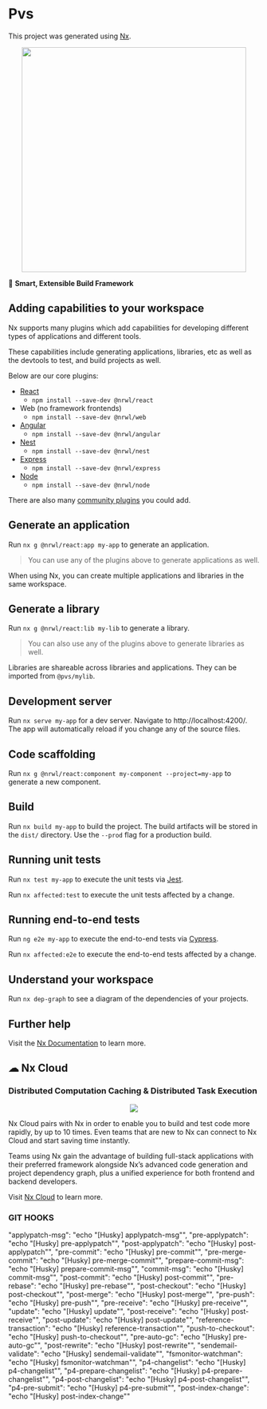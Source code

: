 

# Pvs

This project was generated using [Nx](https://nx.dev).

<p style="text-align: center;"><img src="https://raw.githubusercontent.com/nrwl/nx/master/images/nx-logo.png" width="450"></p>

🔎 **Smart, Extensible Build Framework**

## Adding capabilities to your workspace

Nx supports many plugins which add capabilities for developing different types of applications and different tools.

These capabilities include generating applications, libraries, etc as well as the devtools to test, and build projects as well.

Below are our core plugins:

- [React](https://reactjs.org)
  - `npm install --save-dev @nrwl/react`
- Web (no framework frontends)
  - `npm install --save-dev @nrwl/web`
- [Angular](https://angular.io) 
  - `npm install --save-dev @nrwl/angular`
- [Nest](https://nestjs.com)
  - `npm install --save-dev @nrwl/nest`
- [Express](https://expressjs.com)
  - `npm install --save-dev @nrwl/express`
- [Node](https://nodejs.org)
  - `npm install --save-dev @nrwl/node`

There are also many [community plugins](https://nx.dev/community) you could add.

## Generate an application

Run `nx g @nrwl/react:app my-app` to generate an application.

> You can use any of the plugins above to generate applications as well.

When using Nx, you can create multiple applications and libraries in the same workspace.

## Generate a library

Run `nx g @nrwl/react:lib my-lib` to generate a library.

> You can also use any of the plugins above to generate libraries as well.

Libraries are shareable across libraries and applications. They can be imported from `@pvs/mylib`.

## Development server

Run `nx serve my-app` for a dev server. Navigate to http://localhost:4200/. The app will automatically reload if you change any of the source files.

## Code scaffolding

Run `nx g @nrwl/react:component my-component --project=my-app` to generate a new component.

## Build

Run `nx build my-app` to build the project. The build artifacts will be stored in the `dist/` directory. Use the `--prod` flag for a production build.

## Running unit tests

Run `nx test my-app` to execute the unit tests via [Jest](https://jestjs.io).

Run `nx affected:test` to execute the unit tests affected by a change.

## Running end-to-end tests

Run `ng e2e my-app` to execute the end-to-end tests via [Cypress](https://www.cypress.io).

Run `nx affected:e2e` to execute the end-to-end tests affected by a change.

## Understand your workspace

Run `nx dep-graph` to see a diagram of the dependencies of your projects.

## Further help

Visit the [Nx Documentation](https://nx.dev) to learn more.



## ☁ Nx Cloud

### Distributed Computation Caching & Distributed Task Execution

<p style="text-align: center;"><img src="https://raw.githubusercontent.com/nrwl/nx/master/images/nx-cloud-card.png"></p>

Nx Cloud pairs with Nx in order to enable you to build and test code more rapidly, by up to 10 times. Even teams that are new to Nx can connect to Nx Cloud and start saving time instantly.

Teams using Nx gain the advantage of building full-stack applications with their preferred framework alongside Nx’s advanced code generation and project dependency graph, plus a unified experience for both frontend and backend developers.    

Visit [Nx Cloud](https://nx.app/) to learn more.


### GIT HOOKS  

"applypatch-msg": "echo \"[Husky] applypatch-msg\"",
        "pre-applypatch": "echo \"[Husky] pre-applypatch\"",
        "post-applypatch": "echo \"[Husky] post-applypatch\"",
        "pre-commit": "echo \"[Husky] pre-commit\"",
        "pre-merge-commit": "echo \"[Husky] pre-merge-commit\"",
        "prepare-commit-msg": "echo \"[Husky] prepare-commit-msg\"",
        "commit-msg": "echo \"[Husky] commit-msg\"",
        "post-commit": "echo \"[Husky] post-commit\"",
        "pre-rebase": "echo \"[Husky] pre-rebase\"",
        "post-checkout": "echo \"[Husky] post-checkout\"",
        "post-merge": "echo \"[Husky] post-merge\"",
        "pre-push": "echo \"[Husky] pre-push\"",
        "pre-receive": "echo \"[Husky] pre-receive\"",
        "update": "echo \"[Husky] update\"",
        "post-receive": "echo \"[Husky] post-receive\"",
        "post-update": "echo \"[Husky] post-update\"",
        "reference-transaction": "echo \"[Husky] reference-transaction\"",
        "push-to-checkout": "echo \"[Husky] push-to-checkout\"",
        "pre-auto-gc": "echo \"[Husky] pre-auto-gc\"",
        "post-rewrite": "echo \"[Husky] post-rewrite\"",
        "sendemail-validate": "echo \"[Husky] sendemail-validate\"",
        "fsmonitor-watchman": "echo \"[Husky] fsmonitor-watchman\"",
        "p4-changelist": "echo \"[Husky] p4-changelist\"",
        "p4-prepare-changelist": "echo \"[Husky] p4-prepare-changelist\"",
        "p4-post-changelist": "echo \"[Husky] p4-post-changelist\"",
        "p4-pre-submit": "echo \"[Husky] p4-pre-submit\"",
        "post-index-change": "echo \"[Husky] post-index-change\""
